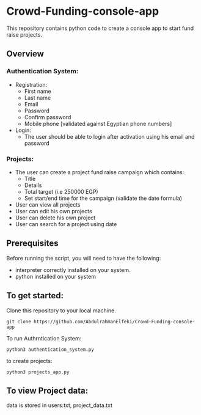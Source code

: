 # Crowd-Funding-console-app
This repository contains python code to create a console app to start fund raise projects.

## Overview
### Authentication System:
- Registration:
  - First name
  - Last name
  - Email
  - Password
  - Confirm password
  - Mobile phone [validated against Egyptian phone numbers]
- Login:
  - The user should be able to login after activation using his email and password

### Projects:
- The user can create a project fund raise campaign which contains:
  - Title
  - Details
  - Total target (i.e 250000 EGP)
  - Set start/end time for the campaign (validate the date formula)
- User can view all projects
- User can edit his own projects
- User can delete his own project
- User can search for a project using date

## Prerequisites
Before running the script, you will need to have the following:
- interpreter correctly installed on your system.
- python installed on your system

## To get started:
Clone this repository to your local machine.
```
git clone https://github.com/AbdulrahmanElfeki/Crowd-Funding-console-app
```
To run Authrntication System:
```
python3 authentication_system.py
```
to create projects:
```
python3 projects_app.py
```
## To view Project data:
data is stored in users.txt, project_data.txt
